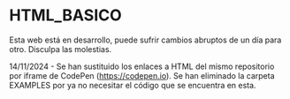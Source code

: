 # HTML_BASICO

Esta web está en desarrollo, puede sufrir cambios abruptos de un día para otro. Disculpa las molestias.

14/11/2024 - Se han sustituido los enlaces a HTML del mismo repositorio por iframe de CodePen (https://codepen.io). Se han eliminado la carpeta EXAMPLES por ya no necesitar el código que se encuentra en esta.
